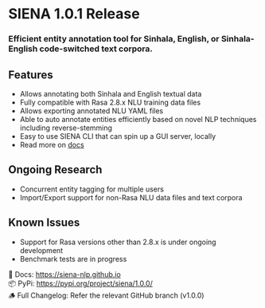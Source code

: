 # SIENA 1.0.1 Release
### Efficient entity annotation tool for Sinhala, English, or Sinhala-English code-switched text corpora.
## Features
- Allows annotating both Sinhala and English textual data
- Fully compatible with Rasa 2.8.x NLU training data files
- Allows exporting annotated NLU YAML files
- Able to auto annotate entities efficiently based on novel NLP techniques including reverse-stemming
- Easy to use SIENA CLI that can spin up a GUI server, locally
- Read more on [docs](https://siena-nlp.github.io)

## Ongoing Research
- Concurrent entity tagging for multiple users
- Import/Export support for non-Rasa NLU data files and text corpora

## Known Issues
- Support for Rasa versions other than 2.8.x is under ongoing development
- Benchmark tests are in progress

📒 Docs: https://siena-nlp.github.io  
📦 PyPi: https://pypi.org/project/siena/1.0.0/  
🪵 Full Changelog: Refer the relevant GitHub branch (v1.0.0) 
